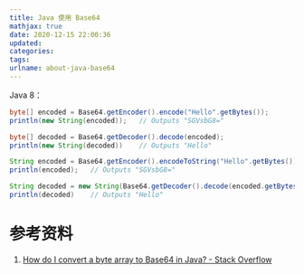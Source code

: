 ```yaml
---
title: Java 使用 Base64
mathjax: true
date: 2020-12-15 22:00:36
updated:
categories:
tags:
urlname: about-java-base64
---
```




<!-- more -->

Java 8：

```java
byte[] encoded = Base64.getEncoder().encode("Hello".getBytes());
println(new String(encoded));   // Outputs "SGVsbG8="

byte[] decoded = Base64.getDecoder().decode(encoded);
println(new String(decoded))    // Outputs "Hello"

String encoded = Base64.getEncoder().encodeToString("Hello".getBytes());
println(encoded);   // Outputs "SGVsbG8="

String decoded = new String(Base64.getDecoder().decode(encoded.getBytes()));
println(decoded)    // Outputs "Hello"
```











# 参考资料

1. [How do I convert a byte array to Base64 in Java? - Stack Overflow](https://stackoverflow.com/questions/2418485/how-do-i-convert-a-byte-array-to-base64-in-java)